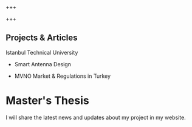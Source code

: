 +++

+++

## Projects & Articles

Istanbul Technical University

* Smart Antenna Design

* MVNO Market & Regulations in Turkey

# Master's Thesis

I will share the latest news and updates about my project in my website.
